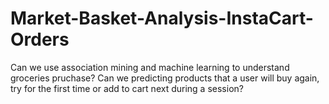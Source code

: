 # Market-Basket-Analysis-InstaCart-Orders
Can we use association mining and machine learning to understand groceries pruchase? Can we predicting products that a user will buy again, try for the first time or add to cart next during a session?
